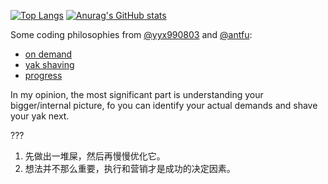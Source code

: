 [![Top Langs](https://github-readme-stats.vercel.app/api/top-langs/?username=lvjiaxuan&theme=onedark)](https://github.com/anuraghazra/github-readme-stats)
[![Anurag's GitHub stats](https://github-readme-stats.vercel.app/api?username=lvjiaxuan&count_private=true&show_icons=true&theme=onedark&line_height=40)](https://github.com/anuraghazra/github-readme-stats)

Some coding philosophies from [@yyx990803](https://github.com/yyx990803) and [@antfu](https://github.com/antfu):
- [on demand](https://cn.vitejs.dev/guide/why.html#slow-server-start)
- [yak shaving](https://antfu.me/posts/about-yak-shaving)
- [progress](https://www.youtube.com/watch?v=67Pha7sZ6l0)

In my opinion, the most significant part is understanding your bigger/internal picture, fo you can identify your actual demands and shave your yak next.

???
1. 先做出一堆屎，然后再慢慢优化它。
2. 想法并不那么重要，执行和营销才是成功的决定因素。
